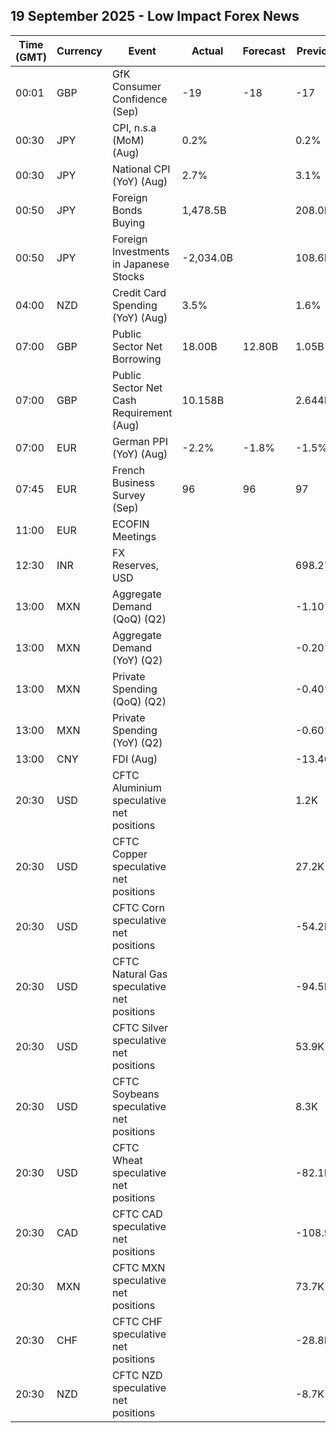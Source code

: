 ## 19 September 2025 - Low Impact Forex News

| Time (GMT) | Currency | Event | Actual | Forecast | Previous |
|------|----------|-------|--------|----------|----------|
| 00:01 | GBP | GfK Consumer Confidence (Sep) | -19 | -18 | -17 |
| 00:30 | JPY | CPI, n.s.a (MoM) (Aug) | 0.2% |  | 0.2% |
| 00:30 | JPY | National CPI (YoY) (Aug) | 2.7% |  | 3.1% |
| 00:50 | JPY | Foreign Bonds Buying | 1,478.5B |  | 208.0B |
| 00:50 | JPY | Foreign Investments in Japanese Stocks | -2,034.0B |  | 108.6B |
| 04:00 | NZD | Credit Card Spending (YoY) (Aug) | 3.5% |  | 1.6% |
| 07:00 | GBP | Public Sector Net Borrowing | 18.00B | 12.80B | 1.05B |
| 07:00 | GBP | Public Sector Net Cash Requirement (Aug) | 10.158B |  | 2.644B |
| 07:00 | EUR | German PPI (YoY) (Aug) | -2.2% | -1.8% | -1.5% |
| 07:45 | EUR | French Business Survey (Sep) | 96 | 96 | 97 |
| 11:00 | EUR | ECOFIN Meetings |  |  |  |
| 12:30 | INR | FX Reserves, USD |  |  | 698.27B |
| 13:00 | MXN | Aggregate Demand (QoQ) (Q2) |  |  | -1.10% |
| 13:00 | MXN | Aggregate Demand (YoY) (Q2) |  |  | -0.20% |
| 13:00 | MXN | Private Spending (QoQ) (Q2) |  |  | -0.40% |
| 13:00 | MXN | Private Spending (YoY) (Q2) |  |  | -0.60% |
| 13:00 | CNY | FDI (Aug) |  |  | -13.40% |
| 20:30 | USD | CFTC Aluminium speculative net positions |  |  | 1.2K |
| 20:30 | USD | CFTC Copper speculative net positions |  |  | 27.2K |
| 20:30 | USD | CFTC Corn speculative net positions |  |  | -54.2K |
| 20:30 | USD | CFTC Natural Gas speculative net positions |  |  | -94.5K |
| 20:30 | USD | CFTC Silver speculative net positions |  |  | 53.9K |
| 20:30 | USD | CFTC Soybeans speculative net positions |  |  | 8.3K |
| 20:30 | USD | CFTC Wheat speculative net positions |  |  | -82.1K |
| 20:30 | CAD | CFTC CAD speculative net positions |  |  | -108.9K |
| 20:30 | MXN | CFTC MXN speculative net positions |  |  | 73.7K |
| 20:30 | CHF | CFTC CHF speculative net positions |  |  | -28.8K |
| 20:30 | NZD | CFTC NZD speculative net positions |  |  | -8.7K |
